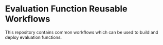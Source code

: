 # Evaluation Function Reusable Workflows

This repository contains common workflows which can be used to build and deploy evaluation functions.